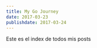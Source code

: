```yaml
---
title: My Go Journey
date: 2017-03-23
publishdate: 2017-03-24
---
```


Este es el index de todos mis posts